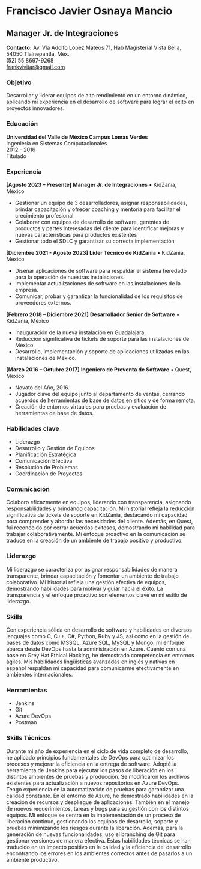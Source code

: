 # Francisco Javier Osnaya Mancio

## Manager Jr. de Integraciones

**Contacto:**
Av. Vía Adolfo López Mateos 71, Hab Magisterial Vista Bella, 54050 Tlalnepantla, Méx.  
(52) 55 8697-9268  
frankvivitar@gmail.com

### Objetivo
Desarrollar y liderar equipos de alto rendimiento en un entorno dinámico, aplicando mi experiencia en el desarrollo de software para lograr el éxito en proyectos innovadores.

### Educación
**Universidad del Valle de México Campus Lomas Verdes**  
Ingeniería en Sistemas Computacionales  
2012 - 2016  
Titulado

### Experiencia
**[Agosto 2023 – Presente]**
**Manager Jr. de Integraciones** • KidZania, México
- Gestionar un equipo de 3 desarrolladores, asignar responsabilidades, brindar capacitación y ofrecer coaching y mentoría para facilitar el crecimiento profesional
- Colaborar con equipos de desarrollo de software, gerentes de productos y partes interesadas del cliente para identificar mejoras y nuevas características para productos existentes
- Gestionar todo el SDLC y garantizar su correcta implementación

**[Diciembre 2021 - Agosto 2023]**
**Líder Técnico de KidZania** • KidZania, México
- Diseñar aplicaciones de software para respaldar el sistema heredado para la operación de nuestras instalaciones.
- Implementar actualizaciones de software en las instalaciones de la empresa.
- Comunicar, probar y garantizar la funcionalidad de los requisitos de proveedores externos.

**[Febrero 2018 – Diciembre 2021]**
**Desarrollador Senior de Software** • KidZania, México
- Inauguración de la nueva instalación en Guadalajara.
- Reducción significativa de tickets de soporte para las instalaciones de México.
- Desarrollo, implementación y soporte de aplicaciones utilizadas en las instalaciones de México.

**[Marzo 2016 – Octubre 2017]**
**Ingeniero de Preventa de Software** • Quest, México
- Novato del Año, 2016.
- Jugador clave del equipo junto al departamento de ventas, cerrando acuerdos de herramientas de base de datos en sitios y de forma remota.
- Creación de entornos virtuales para pruebas y evaluación de herramientas de base de datos.

### Habilidades clave
- Liderazgo
- Desarrollo y Gestión de Equipos
- Planificación Estratégica
- Comunicación Efectiva
- Resolución de Problemas
- Coordinación de Proyectos

### Comunicación
Colaboro eficazmente en equipos, liderando con transparencia, asignando responsabilidades y brindando capacitación. Mi historial refleja la reducción significativa de tickets de soporte en KidZania, destacando mi capacidad para comprender y abordar las necesidades del cliente. Además, en Quest, fui reconocido por cerrar acuerdos exitosos, demostrando mi habilidad para trabajar colaborativamente. Mi enfoque proactivo en la comunicación se traduce en la creación de un ambiente de trabajo positivo y productivo.

### Liderazgo
Mi liderazgo se caracteriza por asignar responsabilidades de manera transparente, brindar capacitación y fomentar un ambiente de trabajo colaborativo. Mi historial refleja una gestión efectiva de equipos, demostrando habilidades para motivar y guiar hacia el éxito. La transparencia y el enfoque proactivo son elementos clave en mi estilo de liderazgo.

### Skills
Con experiencia sólida en desarrollo de software y habilidades en diversos lenguajes como C, C++, C#, Python, Ruby y JS, así como en la gestión de bases de datos como MSSQL, Azure SQL, MySQL y Mongo, mi enfoque abarca desde DevOps hasta la administración en Azure. Cuento con una base en Grey Hat Ethical Hacking, he demostrado competencia en entornos ágiles. Mis habilidades lingüísticas avanzadas en inglés y nativas en español respaldan mi capacidad para comunicarme efectivamente en ambientes internacionales.

### Herramientas
- Jenkins
- Git
- Azure DevOps
- Postman

### Skills Técnicos
Durante mi año de experiencia en el ciclo de vida completo de desarrollo, he aplicado principios fundamentales de DevOps para optimizar los procesos y mejorar la eficiencia en la entrega de software. Adopté la herramienta de Jenkins para ejecutar los pasos de liberación en los distintos ambientes de pruebas y producción. Se modificaron los archivos existentes para actualización a nuevos repositorios en Azure DevOps. Tengo experiencia en la automatización de pruebas para garantizar una calidad constante. En el entorno de Azure, he demostrado habilidades en la creación de recursos y despliegue de aplicaciones. También en el manejo de nuevos requerimientos, tareas y bugs para su gestión con los distintos equipos. Mi enfoque se centra en la implementación de un proceso de liberación continuo, gestionando los equipos de desarrollo, soporte y pruebas minimizando los riesgos durante la liberación. Además, para la generación de nuevas funcionalidades, uso el branching de Git para gestionar versiones de manera efectiva. Estas habilidades técnicas se han traducido en un impacto positivo en la calidad y la eficiencia del desarrollo encontrando los errores en los ambientes correctos antes de pasarlos a un ambiente productivo.
